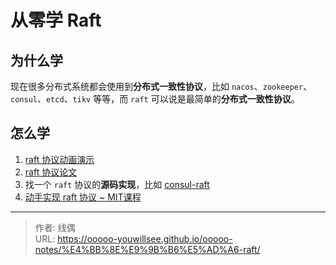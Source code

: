 # 从零学 Raft


## 为什么学

现在很多分布式系统都会使用到**分布式一致性协议**，比如 `nacos`、`zookeeper`、`consul`、`etcd`、`tikv` 等等，而 `raft` 可以说是最简单的**分布式一致性协议**。


## 怎么学

1. [raft 协议动画演示](http://www.kailing.pub/raft/index.html)
2. [raft 协议论文](https://github.com/maemual/raft-zh_cn)
3. 找一个 `raft` 协议的**源码实现**，比如 [consul-raft](https://github.com/hashicorp/raft)
4. [动手实现 raft 协议 ~ MIT课程](https://pdos.csail.mit.edu/6.824/index.html)

---

> 作者: 线偶  
> URL: https://ooooo-youwillsee.github.io/ooooo-notes/%E4%BB%8E%E9%9B%B6%E5%AD%A6-raft/  

